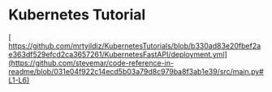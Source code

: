 # Kubernetes Tutorial


[
https://github.com/mrtyildiz/KubernetesTutorials/blob/b330ad83e20fbef2ae363df529efcd2ca3657261/KubernetesFastAPI/deployment.yml](https://github.com/stevemar/code-reference-in-readme/blob/031e04f922c14ecd5b03a79d8c979ba8f3ab1e39/src/main.py#L1-L6)
